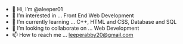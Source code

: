 - 👋 Hi, I’m @aleeper01
- 👀 I’m interested in ... Front End Web Development
- 🌱 I’m currently learning ... C++, HTML and CSS, Database and SQL
- 💞️ I’m looking to collaborate on ... Web Development
- 📫 How to reach me ... leeperabby20@gmail.com

<!---
aleeper01/aleeper01 is a ✨ special ✨ repository because its `README.md` (this file) appears on your GitHub profile.
You can click the Preview link to take a look at your changes.
--->
